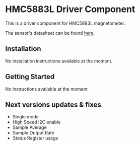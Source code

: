 # HMC5883L Driver Component

This is a driver component for HMC5883L magnetometer.

The sensor's datasheet can be found [here](https://www.digikey.it/it/htmldatasheets/production/786600/0/0/1/asd2613-r.html).

## Installation

No installation instructions available at the moment.

## Getting Started

No instructions available at the moment

## Next versions updates & fixes

- Single mode
- High Speed I2C enable
- Sample Average
- Sample Output Rate
- Status Register usage